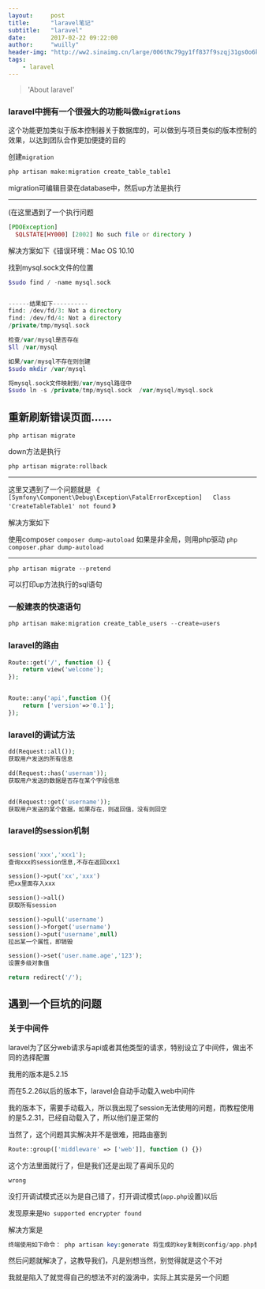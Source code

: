 ```yaml
---
layout:     post
title:      "laravel笔记"
subtitle:   "laravel"
date:       2017-02-22 09:22:00
author:     "wuilly"
header-img: "http://ww2.sinaimg.cn/large/006tNc79gy1ff837f9szqj31gs0o6k4a.jpg"
tags:
    - laravel
---
```

> 'About laravel'

### laravel中拥有一个很强大的功能叫做`migrations`

这个功能更加类似于版本控制器关于数据库的，可以做到与项目类似的版本控制的效果，以达到团队合作更加便捷的目的

创建`migration`

``` php
php artisan make:migration create_table_table1 
```

migration可编辑目录在database中，然后up方法是执行


------------------------------------------------------------------------
(在这里遇到了一个执行问题

``` php
[PDOException]                                    
  SQLSTATE[HY000] [2002] No such file or directory )
```


解决方案如下《错误环境：Mac OS 10.10

找到mysql.sock文件的位置

``` php
$sudo find / -name mysql.sock


------结果如下----------
find: /dev/fd/3: Not a directory
find: /dev/fd/4: Not a directory
/private/tmp/mysql.sock

检查/var/mysql是否存在
$ll /var/mysql

如果/var/mysql不存在则创建
$sudo mkdir /var/mysql

将mysql.sock文件映射到/var/mysql路径中
$sudo ln -s /private/tmp/mysql.sock  /var/mysql/mysql.sock

```

重新刷新错误页面......
---------------------------------------------------------------------------


`php artisan migrate`

down方法是执行

`php artisan migrate:rollback`

---------------------------------------------------------------------------

这里又遇到了一个问题就是 《
`[Symfony\Component\Debug\Exception\FatalErrorException]  
  Class 'CreateTableTable1' not found` 
   》

解决方案如下

使用composer
	`composer dump-autoload`
如果是非全局，则用php驱动
 	`php  composer.phar dump-autoload`


---------------------------------------------------------------------------

`php artisan migrate --pretend`


可以打印up方法执行的sql语句


### 一般建表的快速语句

``` php
php artisan make:migration create_table_users --create=users

```

### laravel的路由

``` php
Route::get('/', function () {
    return view('welcome');
});


Route::any('api',function (){
    return ['version'=>'0.1'];
});
```

### laravel的调试方法

``` php
dd(Request::all());
获取用户发送的所有信息

dd(Request::has('usernam'));
获取用户发送的数据是否存在某个字段信息


dd(Request::get('username'));
获取用户发送的某个数据，如果存在，则返回值，没有则回空
```

### laravel的session机制

``` php

session('xxx','xxx1');
查询xxx的session信息,不存在返回xxx1

session()->put('xx','xxx')
把xx里面存入xxx

session()->all()
获取所有session

session()->pull('username')
session()->forget('username')
session()->put('username',null)
拉出某一个属性，即销毁

session()->set('user.name.age','123');
设置多级对象值

return redirect('/');

```


## 遇到一个巨坑的问题

### 关于中间件

laravel为了区分web请求与api或者其他类型的请求，特别设立了中间件，做出不同的选择配置

我用的版本是5.2.15

而在5.2.26以后的版本下，laravel会自动手动载入web中间件

我的版本下，需要手动载入，所以我出现了session无法使用的问题，而教程使用的是5.2.31，已经自动载入了，所以他们是正常的

当然了，这个问题其实解决并不是很难，把路由塞到

``` php
Route::group(['middleware' => ['web']], function () {})
```

这个方法里面就行了，但是我们还是出现了喜闻乐见的

`wrong`

没打开调试模式还以为是自己错了，打开调试模式(`app.php`设置)以后

发现原来是`No supported encrypter found`

解决方案是

``` php
终端使用如下命令： php artisan key:generate 将生成的key复制到config/app.php替换82行的APP_KEY键值。 
```

然后问题就解决了，这教导我们，凡是别想当然，别觉得就是这个不对

我就是陷入了就觉得自己的想法不对的漩涡中，实际上其实是另一个问题



